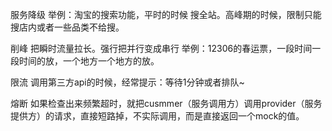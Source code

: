 服务降级
举例：淘宝的搜索功能，平时的时候 搜全站。高峰期的时候，限制只能搜店内或者一些品类不给搜。

削峰
把瞬时流量拉长。强行把并行变成串行
举例：12306的春运票，一段时间一段时间的放，一个地方一个地方的放。

限流
调用第三方api的时候，经常提示：等待1分钟或者排队~

熔断
如果检查出来频繁超时，就把cusmmer（服务调用方）调用provider（服务提供方）的请求，直接短路掉，不实际调用，而是直接返回一个mock的值。
